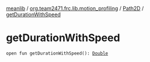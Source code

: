 [meanlib](../../index.md) / [org.team2471.frc.lib.motion_profiling](../index.md) / [Path2D](index.md) / [getDurationWithSpeed](./get-duration-with-speed.md)

# getDurationWithSpeed

`open fun getDurationWithSpeed(): `[`Double`](https://kotlinlang.org/api/latest/jvm/stdlib/kotlin/-double/index.html)